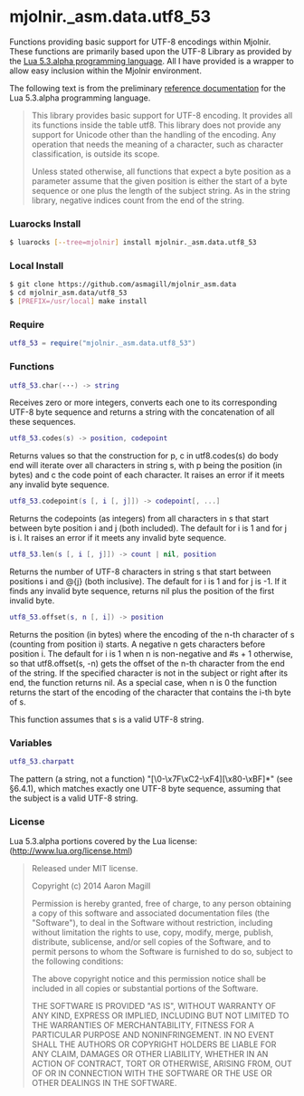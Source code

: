 mjolnir._asm.data.utf8_53
=========================

Functions providing basic support for UTF-8 encodings within Mjolnir.  These functions are primarily based upon the UTF-8 Library as provided by the [Lua 5.3.alpha programming language](http://www.lua.org/work/). All I have provided is a wrapper to allow easy inclusion within the Mjolnir environment.

The following text is from the preliminary [reference documentation](http://www.lua.org/work/doc/) for the Lua 5.3.alpha programming language.

> This library provides basic support for UTF-8 encoding. It provides all its functions inside the table utf8. This library does not provide any support for Unicode other than the handling of the encoding. Any operation that needs the meaning of a character, such as character classification, is outside its scope.
>
> Unless stated otherwise, all functions that expect a byte position as a parameter assume that the given position is either the start of a byte sequence or one plus the length of the subject string. As in the string library, negative indices count from the end of the string.

### Luarocks Install
~~~bash
$ luarocks [--tree=mjolnir] install mjolnir._asm.data.utf8_53
~~~

### Local Install
~~~bash
$ git clone https://github.com/asmagill/mjolnir_asm.data
$ cd mjolnir_asm.data/utf8_53
$ [PREFIX=/usr/local] make install
~~~

### Require
~~~lua
utf8_53 = require("mjolnir._asm.data.utf8_53")
~~~

### Functions

~~~lua
utf8_53.char(···) -> string
~~~
Receives zero or more integers, converts each one to its corresponding UTF-8 byte sequence and returns a string with the concatenation of all these sequences.

~~~lua
utf8_53.codes(s) -> position, codepoint
~~~
Returns values so that the construction
    for p, c in utf8.codes(s) do body end
will iterate over all characters in string s, with p being the position (in bytes) and c the code point of each character. It raises an error if it meets any invalid byte sequence.

~~~lua
utf8_53.codepoint(s [, i [, j]]) -> codepoint[, ...]
~~~
Returns the codepoints (as integers) from all characters in s that start between byte position i and j (both included). The default for i is 1 and for j is i. It raises an error if it meets any invalid byte sequence.

~~~lua
utf8_53.len(s [, i [, j]]) -> count | nil, position
~~~
Returns the number of UTF-8 characters in string s that start between positions i and @{j} (both inclusive). The default for i is 1 and for j is -1. If it finds any invalid byte sequence, returns nil plus the position of the first invalid byte.

~~~lua
utf8_53.offset(s, n [, i]) -> position
~~~
Returns the position (in bytes) where the encoding of the n-th character of s (counting from position i) starts. A negative n gets characters before position i. The default for i is 1 when n is non-negative and #s + 1 otherwise, so that utf8.offset(s, -n) gets the offset of the n-th character from the end of the string. If the specified character is not in the subject or right after its end, the function returns nil.
As a special case, when n is 0 the function returns the start of the encoding of the character that contains the i-th byte of s.

This function assumes that s is a valid UTF-8 string.

### Variables
~~~lua
utf8_53.charpatt
~~~
The pattern (a string, not a function) "[\0-\x7F\xC2-\xF4][\x80-\xBF]*" (see §6.4.1), which matches exactly one UTF-8 byte sequence, assuming that the subject is a valid UTF-8 string.

### License

Lua 5.3.alpha portions covered by the Lua license: (http://www.lua.org/license.html)

> Released under MIT license.
>
> Copyright (c) 2014 Aaron Magill
>
> Permission is hereby granted, free of charge, to any person obtaining a copy
> of this software and associated documentation files (the "Software"), to deal
> in the Software without restriction, including without limitation the rights
> to use, copy, modify, merge, publish, distribute, sublicense, and/or sell
> copies of the Software, and to permit persons to whom the Software is
> furnished to do so, subject to the following conditions:
>
> The above copyright notice and this permission notice shall be included in
> all copies or substantial portions of the Software.
>
> THE SOFTWARE IS PROVIDED "AS IS", WITHOUT WARRANTY OF ANY KIND, EXPRESS OR
> IMPLIED, INCLUDING BUT NOT LIMITED TO THE WARRANTIES OF MERCHANTABILITY,
> FITNESS FOR A PARTICULAR PURPOSE AND NONINFRINGEMENT. IN NO EVENT SHALL THE
> AUTHORS OR COPYRIGHT HOLDERS BE LIABLE FOR ANY CLAIM, DAMAGES OR OTHER
> LIABILITY, WHETHER IN AN ACTION OF CONTRACT, TORT OR OTHERWISE, ARISING FROM,
> OUT OF OR IN CONNECTION WITH THE SOFTWARE OR THE USE OR OTHER DEALINGS IN
> THE SOFTWARE.

